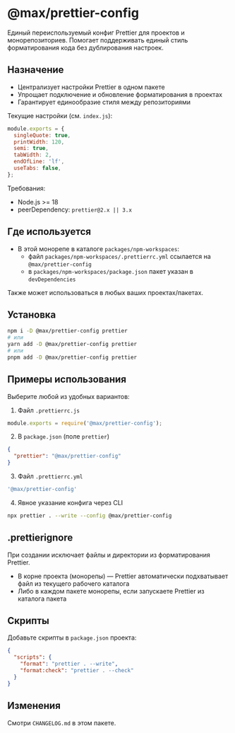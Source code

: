 # @max/prettier-config

Единый переиспользуемый конфиг Prettier для проектов и монорепозиториев. Помогает поддерживать единый стиль форматирования кода без дублирования настроек.

## Назначение

- Централизует настройки Prettier в одном пакете
- Упрощает подключение и обновление форматирования в проектах
- Гарантирует единообразие стиля между репозиториями

Текущие настройки (см. `index.js`):

```js
module.exports = {
  singleQuote: true,
  printWidth: 120,
  semi: true,
  tabWidth: 2,
  endOfLine: 'lf',
  useTabs: false,
};
```

Требования:

- Node.js >= 18
- peerDependency: `prettier@2.x || 3.x`

## Где используется

- В этой монорепе в каталоге `packages/npm-workspaces`:
  - файл `packages/npm-workspaces/.prettierrc.yml` ссылается на `@max/prettier-config`
  - в `packages/npm-workspaces/package.json` пакет указан в `devDependencies`

Также может использоваться в любых ваших проектах/пакетах.

## Установка

```bash
npm i -D @max/prettier-config prettier
# или
yarn add -D @max/prettier-config prettier
# или
pnpm add -D @max/prettier-config prettier
```

## Примеры использования

Выберите любой из удобных вариантов:

1. Файл `.prettierrc.js`

```js
module.exports = require('@max/prettier-config');
```

2. В `package.json` (поле `prettier`)

```json
{
  "prettier": "@max/prettier-config"
}
```

3. Файл `.prettierrc.yml`

```yaml
'@max/prettier-config'
```

4. Явное указание конфига через CLI

```bash
npx prettier . --write --config @max/prettier-config
```

## .prettierignore

При создании исключает файлы и директории из форматирования Prettier.

- В корне проекта (монорепы) — Prettier автоматически подхватывает файл из текущего рабочего каталога
- Либо в каждом пакете монорепы, если запускаете Prettier из каталога пакета

## Скрипты

Добавьте скрипты в `package.json` проекта:

```json
{
  "scripts": {
    "format": "prettier . --write",
    "format:check": "prettier . --check"
  }
}
```

## Изменения

Смотри `CHANGELOG.md` в этом пакете.
